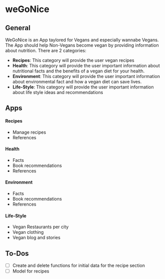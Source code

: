 # weGoNice

## General

WeGoNice is an App taylored for Vegans and especially wannabe Vegans. The App should help Non-Vegans become vegan by providing information about nutrition. There are 2 categories:

- **Recipes**: This category will provide the user vegan recipes
- **Health**: This category will provide the user important information about nutritional facts and the benefits of a vegan diet for your health.
- **Environment**: This category will provide the user important information about environmental fact and how a vegan diet can save lives.
- **Life-Style**: This category will provide the user important information about life style ideas and recommendations

## Apps

#### Recipes

- Manage recipes
- References

#### Health

- Facts
- Book recommendations
- References

#### Environment

- Facts
- Book recommendations
- References

#### Life-Style

- Vegan Restaurants per city
- Vegan clothing
- Vegan blog and stories

## To-Dos

- [ ] Create and delete functions for initial data for the recipe section
- [ ] Model for recipes

